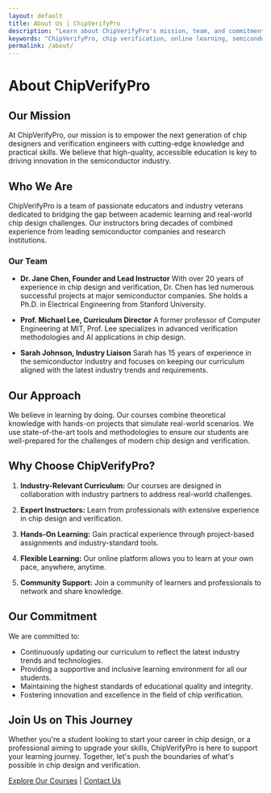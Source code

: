 ```yaml
---
layout: default
title: About Us | ChipVerifyPro
description: "Learn about ChipVerifyPro's mission, team, and commitment to excellence in chip verification education."
keywords: "ChipVerifyPro, chip verification, online learning, semiconductor industry, education"
permalink: /about/
---
```


# About ChipVerifyPro

## Our Mission

At ChipVerifyPro, our mission is to empower the next generation of chip designers and verification engineers with cutting-edge knowledge and practical skills. We believe that high-quality, accessible education is key to driving innovation in the semiconductor industry.

## Who We Are

ChipVerifyPro is a team of passionate educators and industry veterans dedicated to bridging the gap between academic learning and real-world chip design challenges. Our instructors bring decades of combined experience from leading semiconductor companies and research institutions.

### Our Team

- **Dr. Jane Chen, Founder and Lead Instructor**
  With over 20 years of experience in chip design and verification, Dr. Chen has led numerous successful projects at major semiconductor companies. She holds a Ph.D. in Electrical Engineering from Stanford University.

- **Prof. Michael Lee, Curriculum Director**
  A former professor of Computer Engineering at MIT, Prof. Lee specializes in advanced verification methodologies and AI applications in chip design.

- **Sarah Johnson, Industry Liaison**
  Sarah has 15 years of experience in the semiconductor industry and focuses on keeping our curriculum aligned with the latest industry trends and requirements.

## Our Approach

We believe in learning by doing. Our courses combine theoretical knowledge with hands-on projects that simulate real-world scenarios. We use state-of-the-art tools and methodologies to ensure our students are well-prepared for the challenges of modern chip design and verification.

## Why Choose ChipVerifyPro?

1. **Industry-Relevant Curriculum:** Our courses are designed in collaboration with industry partners to address real-world challenges.

2. **Expert Instructors:** Learn from professionals with extensive experience in chip design and verification.

3. **Hands-On Learning:** Gain practical experience through project-based assignments and industry-standard tools.

4. **Flexible Learning:** Our online platform allows you to learn at your own pace, anywhere, anytime.

5. **Community Support:** Join a community of learners and professionals to network and share knowledge.

## Our Commitment

We are committed to:

- Continuously updating our curriculum to reflect the latest industry trends and technologies.
- Providing a supportive and inclusive learning environment for all our students.
- Maintaining the highest standards of educational quality and integrity.
- Fostering innovation and excellence in the field of chip verification.

## Join Us on This Journey

Whether you're a student looking to start your career in chip design, or a professional aiming to upgrade your skills, ChipVerifyPro is here to support your learning journey. Together, let's push the boundaries of what's possible in chip design and verification.

[Explore Our Courses](../courses/) | [Contact Us](../contact/)
